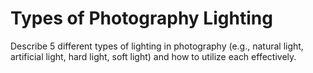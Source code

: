 # Types of Photography Lighting

Describe 5 different types of lighting in photography (e.g., natural light, artificial light, hard light, soft light) and how to utilize each effectively.